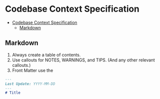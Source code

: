 # Codebase Context Specification

<!-- 
Paste the following into "Custom Instructions" for coding assistants.

<instruction> Before you start a task, if a .context directory exists, read it for an architectural overview & project context starting at .context/index.md also .context/context.md </instruction>
-->

- [Codebase Context Specification](#codebase-context-specification)
  - [Markdown](#markdown)

## Markdown

1. Always create a table of contents.
2. Use callouts for NOTES, WARNINGS, and TIPS. (And any other relevant callouts.)
3. Front Matter use the

```md
---
Last Update: YYYY-MM-DD
---
# Title
```
